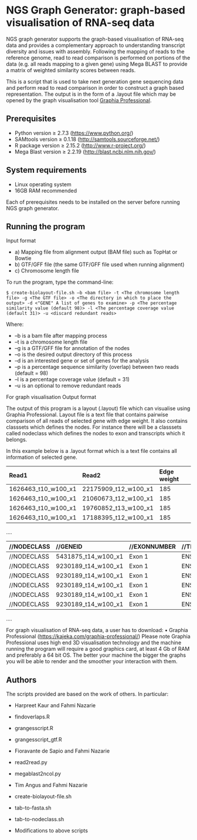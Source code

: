 NGS Graph Generator: graph-based visualisation of RNA-seq data
==========================================

NGS graph generator supports the graph-based visualisation of RNA-seq data and provides a complementary approach to understanding transcript diversity and issues with assembly.  Following the mapping of reads to the reference genome, read to read comparison is performed on portions of the data (e.g. all reads mapping to a given gene) using Mega BLAST to provide a matrix of weighted similarity scores between reads.  

This is a script that is used to take next generation gene sequencing data and perform read to read comparison in order to construct a graph based representation. The output is in the form of a .layout file which may be opened by the graph visualisation tool [Graphia Professional](https://kajeka.com/graphia-professional/).

Prerequisites
-------------
* Python version ≥ 2.7.3 (https://www.python.org/)
* SAMtools version ≥ 0.1.18 (http://samtools.sourceforge.net/)
* R package version ≥ 2.15.2 (http://www.r-project.org/)
* Mega Blast version ≥  2.2.19 (http://blast.ncbi.nlm.nih.gov/)

System requirements
-------------------
* Linux operating system
* 16GB RAM recommended

Each of prerequisites needs to be installed on the server before running NGS graph generator. 

Running the program
-------------------

Input format
* a) Mapping file from alignment output (BAM file) such as TopHat or Bowtie
* b)	GTF/GFF file (the same GTF/GFF file used when running alignment)
* c)	Chromosome length file

To run the program, type the command-line:

```
$ create-biolayout-file.sh –b <bam file> -t <The chromosome length file> -g <The GTF file> -o <The directory in which to place the output> -d <"GENE" A list of genes to examine> -p <The percentage similarity value (default 98)> -l <The percentage coverage value (default 31)> -u <discard redundant reads> 
```

Where:
  * –b is a bam file after mapping process
  * –t is a chromosome length file 
  * –g is a GTF/GFF file for annotation of the nodes
  * –o is the desired output directory of this process
  * –d is an interested gene or set of genes for the analysis
  * –p is a percentage sequence similarity (overlap) between two reads (default = 98)
  * –l is a percentage coverage value (default = 31)
  * –u is an optional to remove redundant reads

For graph visualisation
Output format

The output of this program is a layout (.layout) file which can visualise using Graphia Professional. Layout file is a text file that contains pairwise comparison of all reads of selected gene with edge weight. It also contains classsets which defines the nodes. For instance there will be a classsets called nodeclass which defines the nodes to exon and transcripts which it belongs.

In this example below is a .layout format which is a text file contains all information of selected gene. 

|Read1 				      |Read2 			      |Edge weight |
|:--------------------|:--------------------|:------------|   
| 1626463_t10_w100_x1 |	22175909_t12_w100_x1 | 185        |
| 1626463_t10_w100_x1 |	21060673_t12_w100_x1 | 185        |
| 1626463_t10_w100_x1 |	19760852_t13_w100_x1 | 185        |
| 1626463_t10_w100_x1 | 17188395_t12_w100_x1 | 185        |
….

| //NODECLASS	| //GENEID            | //EXONNUMBER | //TRANSCRIPTID  |
|:-------------|:---------------------|:--------------|:-----------------|
| //NODECLASS |	5431875_t14_w100_x1 | Exon 1       | ENST00000350051 |
| //NODECLASS	| 9230189_t14_w100_x1 | Exon 1       | ENST00000301633 |
| //NODECLASS	| 9230189_t14_w100_x1 | Exon 1       | ENST00000350051 |
| //NODECLASS	| 9230189_t14_w100_x1 | Exon 1       | ENST00000590946 |
| //NODECLASS	| 9230189_t14_w100_x1 | Exon 1       | ENST00000374948 |
| //NODECLASS	| 9230189_t14_w100_x1 | Exon 1       | ENST00000590449 |
….


For graph visualisation of RNA-seq data, a user has to download:
•	Graphia Professional (https://kajeka.com/graphia-professional/)
Please note Graphia Professional uses high end 3D visualisation technology and the machine running the program will require a good graphics card, at least 4 Gb of RAM and preferably a 64 bit OS.  The better your machine the bigger the graphs you will be able to render and the smoother your interaction with them.






 
Authors
-------

The scripts provided are based on the work of others. In particular:

* Harpreet Kaur and Fahmi Nazarie
 * findoverlaps.R
 * grangesscript.R
 * grangesscript_gtf.R

* Fioravante de Sapio and Fahmi Nazarie
 * read2read.py
 * megablast2ncol.py

* Tim Angus and Fahmi Nazarie
 * create-biolayout-file.sh
 * tab-to-fasta.sh
 * tab-to-nodeclass.sh
 * Modifications to above scripts


